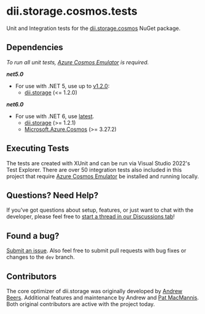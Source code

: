 ﻿# dii.storage.cosmos.tests

Unit and Integration tests for the [dii.storage.cosmos](https://github.com/Dream-Invent-Inspire/dii.storage) NuGet package.

## Dependencies

_To run all unit tests, [Azure Cosmos Emulator](https://docs.microsoft.com/en-us/azure/cosmos-db/local-emulator?tabs=ssl-netstd21) is required._

_**net5.0**_
* For use with .NET 5, use up to [v1.2.0](https://www.nuget.org/packages/dii.storage.cosmos/1.2.0):
  * [dii.storage](https://www.nuget.org/packages/dii.storage/1.2.0) (<= 1.2.0)

_**net6.0**_
* For use with .NET 6, use [latest](https://www.nuget.org/packages/dii.storage.cosmos).
  * [dii.storage](https://www.nuget.org/packages/dii.storage) (>= 1.2.1)
  * [Microsoft.Azure.Cosmos](https://www.nuget.org/packages/Microsoft.Azure.Cosmos/) (>= 3.27.2)

## Executing Tests

The tests are created with XUnit and can be run via Visual Studio 2022's Test Explorer. There are over 50 integration tests also included in this project that require [Azure Cosmos Emulator](https://docs.microsoft.com/en-us/azure/cosmos-db/local-emulator?tabs=ssl-netstd21) be installed and running locally.

## Questions? Need Help?

If you've got questions about setup, features, or just want to chat with the developer, please feel free to [start a thread in our Discussions tab](https://github.com/Dream-Invent-Inspire/dii.storage/discussions)!

## Found a bug?

[Submit an issue](https://github.com/Dream-Invent-Inspire/dii.storage/issues). Also feel free to submit pull requests with bug fixes or changes to the `dev` branch.

## Contributors

The core optimizer of dii.storage was originally developed by [Andrew Beers](https://github.com/aquamoogle). Additional features and maintenance by Andrew and [Pat MacMannis](https://github.com/pmac627). Both original contributors are active with the project today.
